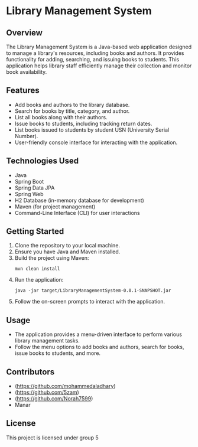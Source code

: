 # Library Management System

## Overview
The Library Management System is a Java-based web application designed to manage a library's resources, including books and authors. It provides functionality for adding, searching, and issuing books to students. This application helps library staff efficiently manage their collection and monitor book availability.

## Features
- Add books and authors to the library database.
- Search for books by title, category, and author.
- List all books along with their authors.
- Issue books to students, including tracking return dates.
- List books issued to students by student USN (University Serial Number).
- User-friendly console interface for interacting with the application.

## Technologies Used
- Java
- Spring Boot
- Spring Data JPA
- Spring Web
- H2 Database (in-memory database for development)
- Maven (for project management)
- Command-Line Interface (CLI) for user interactions

## Getting Started
1. Clone the repository to your local machine.
2. Ensure you have Java and Maven installed.
3. Build the project using Maven:
   ```
   mvn clean install
   ```
4. Run the application:
   ```
   java -jar target/LibraryManagementSystem-0.0.1-SNAPSHOT.jar
   ```
5. Follow the on-screen prompts to interact with the application.

## Usage
- The application provides a menu-driven interface to perform various library management tasks.
- Follow the menu options to add books and authors, search for books, issue books to students, and more.

## Contributors
- (https://github.com/mohammedaladhary)
- (https://github.com/5zam)
- (https://github.com/Norah7599)
- Manar

## License
This project is licensed under group 5
